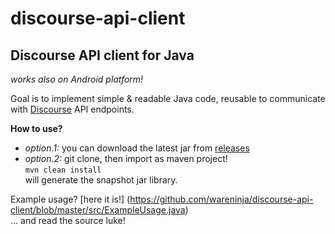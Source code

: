 discourse-api-client
====================

Discourse API client for Java 
-----------------------------
*works also on Android platform!*

Goal is to implement simple & readable Java code, reusable to communicate with [Discourse](http://Discourse.org) API endpoints.   
   
**How to use?**   
* *option.1:* you can download the latest jar from [releases](https://github.com/wareninja/discourse-api-client/releases)    
* *option.2:* git clone, then import as maven project!     
```mvn clean install```    
    will generate the snapshot jar library.      

Example usage? [here it is!] (https://github.com/wareninja/discourse-api-client/blob/master/src/ExampleUsage.java)    
... and read the source luke!   

